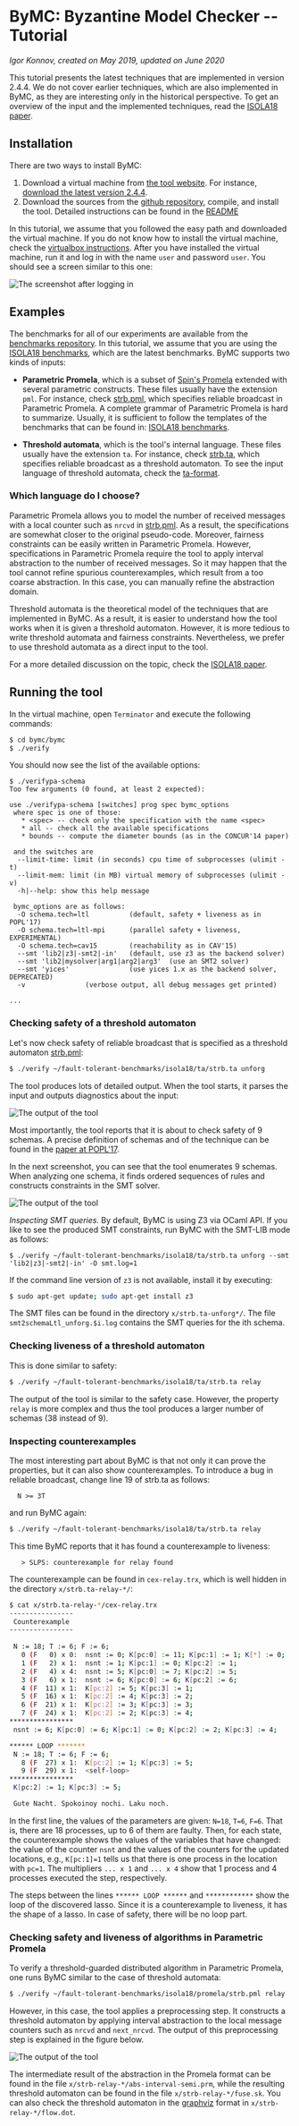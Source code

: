 # ByMC: Byzantine Model Checker -- Tutorial

*Igor Konnov, created on May 2019, updated on June 2020*



This tutorial presents the latest techniques that are implemented in version 2.4.4. We do not cover earlier techniques, which are also implemented in ByMC, as they are interesting only in the historical perspective. To get an overview of the input and the implemented techniques, read the [ISOLA18 paper](https://hal.inria.fr/hal-01909653/file/camera.pdf).

## Installation

There are two ways to install ByMC:

  1. Download a virtual machine from [the tool website](https://forsyte.at/software/bymc/). For instance, [download the latest version 2.4.4](http://forsyte.at/static/download/bymc-2.4.4.ova).  
  1. Download the sources from the [github repository](https://github.com/konnov/bymc), compile, and install the tool. Detailed instructions can be found in the [README](../README.md)
  
In this tutorial, we assume that you followed the easy path and downloaded the virtual machine. If you do not know how to install the virtual machine, check the [virtualbox instructions](https://docs.oracle.com/cd/E26217_01/E26796/html/qs-create-vm.html). After you have installed the virtual machine, run it and log in with the name `user` and password `user`. You should see a screen similar to this one:

![The screenshot after logging in](./img/after-login.png "The VM desktop after logging in")

## Examples

The benchmarks for all of our experiments are available from the [benchmarks repository](https://github.com/konnov/fault-tolerant-benchmarks). In this tutorial, we assume that you are using the [ISOLA18 benchmarks](https://github.com/konnov/fault-tolerant-benchmarks/tree/master/isola18), which are the latest benchmarks. ByMC supports two kinds of inputs:

 * **Parametric Promela**, which is a subset of [Spin's Promela](http://spinroot.com/spin/whatispin.html) extended with several parametric constructs. These files usually have the extension `pml`. For instance, check [strb.pml](https://github.com/konnov/fault-tolerant-benchmarks/blob/master/isola18/promela/strb.pml), which specifies reliable broadcast in Parametric Promela.
   A complete grammar of Parametric Promela is hard to summarize. Usually,
   it is sufficient to follow the templates of the benchmarks that can be found in: [ISOLA18 benchmarks](https://github.com/konnov/fault-tolerant-benchmarks/tree/master/isola18/promela).
 
 * **Threshold automata**, which is the tool's internal language. These files usually have the extension `ta`. For instance, check [strb.ta](https://github.com/konnov/fault-tolerant-benchmarks/blob/master/isola18/ta/strb.ta), which specifies reliable broadcast as a threshold automaton.
   To see the input language of threshold automata, check the [ta-format](./ta-format.md).
 
 
### Which language do I choose?
 
 
  Parametric Promela allows you to model the number of received messages with a local counter such as `nrcvd` in [strb.pml](https://github.com/konnov/fault-tolerant-benchmarks/blob/master/isola18/promela/strb.pml). As a result, the specifications are somewhat closer to the original pseudo-code. Moreover, fairness constraints can be easily written in Parametric Promela. However, specifications in Parametric Promela require the tool to apply interval abstraction to the number of received messages. So it may happen that the tool cannot refine spurious counterexamples, which result from a too coarse abstraction. In this case, you can manually refine the abstraction domain. 
  
  Threshold automata is the theoretical model of the techniques that are implemented in ByMC. As a result, it is easier to understand how the tool works when it is given a threshold automaton. However, it is more tedious to write threshold automata and fairness constraints. Nevertheless, we prefer to use threshold automata as a direct input to the tool.
 

  For a more detailed discussion on the topic, check the [ISOLA18 paper](https://hal.inria.fr/hal-01909653/file/camera.pdf).
 
## Running the tool
 
 In the virtual machine, open `Terminator` and execute the following commands:
 
```bash
$ cd bymc/bymc
$ ./verify
```
 
 You should now see the list of the available options:
 
```
$ ./verifypa-schema 
Too few arguments (0 found, at least 2 expected): 

use ./verifypa-schema [switches] prog spec bymc_options
 where spec is one of those:
   * <spec> -- check only the specification with the name <spec>
   * all -- check all the available specifications
   * bounds -- compute the diameter bounds (as in the CONCUR'14 paper)

 and the switches are
  --limit-time: limit (in seconds) cpu time of subprocesses (ulimit -t)
  --limit-mem: limit (in MB) virtual memory of subprocesses (ulimit -v)
  -h|--help: show this help message

 bymc_options are as follows:
  -O schema.tech=ltl          (default, safety + liveness as in POPL'17)
  -O schema.tech=ltl-mpi      (parallel safety + liveness, EXPERIMENTAL)
  -O schema.tech=cav15        (reachability as in CAV'15)
  --smt 'lib2|z3|-smt2|-in'   (default, use z3 as the backend solver)
  --smt 'lib2|mysolver|arg1|arg2|arg3'  (use an SMT2 solver)
  --smt 'yices'               (use yices 1.x as the backend solver, DEPRECATED)
  -v               (verbose output, all debug messages get printed)

...
```

### Checking safety of a threshold automaton

Let's now check safety of reliable broadcast that is specified as a threshold automaton [strb.pml](https://github.com/konnov/fault-tolerant-benchmarks/blob/master/isola18/promela/strb.pml):

```bash
$ ./verify ~/fault-tolerant-benchmarks/isola18/ta/strb.ta unforg

```
 
 The tool produces lots of detailed output. When the tool starts, it parses the input and outputs diagnostics about the input:
 
 ![The output of the tool](./img/ta-output-annotated.png "The tool output explained")
 
 Most importantly, the tool reports that it is about to check safety of 9 schemas. A precise definition of schemas and of the technique can be found in the [paper at POPL'17](http://dl.acm.org/citation.cfm?id=3009860).
 
 In the next screenshot, you can see that the tool enumerates 9 schemas. When analyzing one schema, it finds ordered sequences of rules and constructs constraints in the SMT solver.
 
 ![The output of the tool](./img/ta-output-annotated2.png "The tool output explained (schema enumeration)")
 
*Inspecting SMT queries.* By default, ByMC is using Z3 via OCaml API. If you like to see the produced SMT constraints, run ByMC with the SMT-LIB mode as follows:
 
```
$ ./verify ~/fault-tolerant-benchmarks/isola18/ta/strb.ta unforg --smt 'lib2|z3|-smt2|-in' -O smt.log=1
```
 
 If the command line version of `z3` is not available, install it by executing:
 
```bash
$ sudo apt-get update; sudo apt-get install z3
```
 
 The SMT files can be found in the directory `x/strb.ta-unforg*/`. The file `smt2schemaLtl_unforg.$i.log` contains the SMT queries for the ith schema.
 
### Checking liveness of a threshold automaton

This is done similar to safety:
 
 ```bash
 $ ./verify ~/fault-tolerant-benchmarks/isola18/ta/strb.ta relay
 ```
 
 The output of the tool is similar to the safety case. However, the property `relay` is more complex and thus the tool produces a larger number of schemas (38 instead of 9).
 
### Inspecting counterexamples

The most interesting part about ByMC is that not only it can prove the properties, but it can also show counterexamples. To introduce a bug in reliable broadcast, change line 19 of strb.ta as follows:
 
 ```
   N >= 3T
 ```
 
 and run ByMC again:
 
 ```bash
 $ ./verify ~/fault-tolerant-benchmarks/isola18/ta/strb.ta relay
 ```
 
 This time ByMC reports that it has found a counterexample to liveness:
 
 ```
    > SLPS: counterexample for relay found
 ```
 
The counterexample can be found in `cex-relay.trx`, which is well hidden in the directory `x/strb.ta-relay-*/`:

```bash
$ cat x/strb.ta-relay-*/cex-relay.trx
----------------
 Counterexample
----------------
           
 N := 18; T := 6; F := 6;
   0 (F   0) x 0:  nsnt := 0; K[pc:0] := 11; K[pc:1] := 1; K[*] := 0;
   1 (F   2) x 1:  nsnt := 1; K[pc:1] := 0; K[pc:2] := 1;
   2 (F   4) x 4:  nsnt := 5; K[pc:0] := 7; K[pc:2] := 5;
   3 (F   6) x 1:  nsnt := 6; K[pc:0] := 6; K[pc:2] := 6;
   4 (F  11) x 1:  K[pc:2] := 5; K[pc:3] := 1;
   5 (F  16) x 1:  K[pc:2] := 4; K[pc:3] := 2;
   6 (F  21) x 1:  K[pc:2] := 3; K[pc:3] := 3;
   7 (F  24) x 1:  K[pc:2] := 2; K[pc:3] := 4;
****************
 nsnt := 6; K[pc:0] := 6; K[pc:1] := 0; K[pc:2] := 2; K[pc:3] := 4;

****** LOOP *******
 N := 18; T := 6; F := 6;
   8 (F  27) x 1:  K[pc:2] := 1; K[pc:3] := 5;
   9 (F  29) x 1:  <self-loop>
****************
 K[pc:2] := 1; K[pc:3] := 5;

 Gute Nacht. Spokoinoy nochi. Laku noch.
```
 
 In the first line, the values of the parameters are given: `N=18`, `T=6`, `F=6`.
 That is, there are 18 processes, up to 6 of them are faulty. Then, for each state, the counterexample shows the values of the variables that have changed: the value of the counter `nsnt` and the values of the counters for the updated locations, e.g., `K[pc:1]=1` tells us that there is one process in the location with `pc=1`. The multipliers `... x 1` and `... x 4` show that 1 process and 4 processes executed the step, respectively.
 
 The steps between the lines `****** LOOP ******` and `************` show the loop of the discovered lasso. Since it is a counterexample to liveness, it has the shape of a lasso. In case of safety, there will be no loop part.
 
### Checking safety and liveness of algorithms in Parametric Promela
 
 To verify a threshold-guarded distributed algorithm in Parametric Promela, one runs ByMC similar to the case of threshold automata:

 ```bash
 $ ./verify ~/fault-tolerant-benchmarks/isola18/promela/strb.pml relay

 ```
 
 However, in this case, the tool applies a preprocessing step. It constructs a threshold automaton by applying interval abstraction to the local message counters such as `nrcvd` and `next_nrcvd`. The output of this preprocessing step is explained in the figure below.
 
 ![The output of the tool](./img/pml-output-annotated.png "The tool output explained (Parametric Promela as an input)")
 
 The intermediate result of the abstraction in the Promela format can be found in the file `x/strb-relay-*/abs-interval-semi.prm`, while the resulting threshold automaton can be found in the file `x/strb-relay-*/fuse.sk`. You can also check the threshold automaton in the [graphviz](https://www.graphviz.org/) format in `x/strb-relay-*/flow.dot`.
 
 
 

